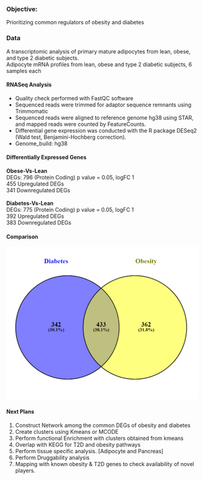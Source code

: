 
### Objective:

Prioritizing common regulators of obesity and diabetes

### Data
A transcriptomic analysis of primary mature adipocytes from lean, obese, and type 2 diabetic subjects. <br>
Adipocyte mRNA profiles from lean, obese and type 2 diabetic subjects, 6 samples each

#### RNASeq Analysis
- Quality check performed with FastQC software
- Sequenced reads were trimmed for adaptor sequence remnants using Trimmomatic
- Sequenced reads were aligned to reference genome hg38 using STAR, and mapped reads were counted by FeatureCounts.
- Differential gene expression was conducted with the R package DESeq2 (Wald test, Benjamini-Hochberg correction).
- Genome_build: hg38



#### Differentially Expressed Genes
**Obese-Vs-Lean** <br>
DEGs:  796 (Protein Coding) p value = 0.05, logFC 1<br>
455 Upregulated DEGs<br>
341 Downregulated DEGs<br><br>
**Diabetes-Vs-Lean**<br>
DEGs:  775 (Protein Coding) p value = 0.05, logFC 1<br>
392 Upregulated DEGs<br>
383 Downregulated DEGs<br>


#### Comparison
<img src='diabetes_obesity.png'>


#### Next Plans
1. Construct Network among the common DEGs of obesity and diabetes
2. Create clusters using Kmeans or MCODE
3. Perform functional Enrichment with clusters obtained from kmeans
4. Overlap with KEGG for T2D and obesity pathways
5. Perform tissue specific analysis. [Adipocyte and Pancreas]
6. Perform Druggability analysis
7. Mapping with known obesity & T2D genes to check availability of novel players.

```python


```


